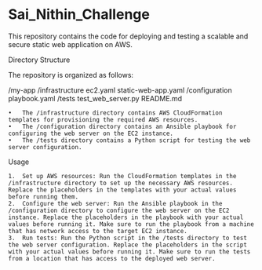 # Sai_Nithin_Challenge
This repository contains the code for deploying and testing a scalable and secure static web application on AWS.

Directory Structure

The repository is organized as follows:

/my-app
    /infrastructure
        ec2.yaml
        static-web-app.yaml
    /configuration
        playbook.yaml
    /tests
        test_web_server.py
    README.md

	•	The /infrastructure directory contains AWS CloudFormation templates for provisioning the required AWS resources.
	•	The /configuration directory contains an Ansible playbook for configuring the web server on the EC2 instance.
	•	The /tests directory contains a Python script for testing the web server configuration.

Usage

	1.	Set up AWS resources: Run the CloudFormation templates in the /infrastructure directory to set up the necessary AWS resources. Replace the placeholders in the templates with your actual values before running them.
	2.	Configure the web server: Run the Ansible playbook in the /configuration directory to configure the web server on the EC2 instance. Replace the placeholders in the playbook with your actual values before running it. Make sure to run the playbook from a machine that has network access to the target EC2 instance.
	3.	Run tests: Run the Python script in the /tests directory to test the web server configuration. Replace the placeholders in the script with your actual values before running it. Make sure to run the tests from a location that has access to the deployed web server.
